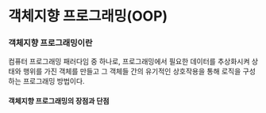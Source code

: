 # 객체지향 프로그래밍(OOP)

### 객체지향 프로그래밍이란
컴퓨터 프로그래밍 패러다임 중 하나로, 프로그래밍에서 필요한 데이터를 추상화시켜 상태와 행위를 가진 객체를 만들고 그 객체들 간의 유기적인 상호작용을 통해 로직을 구성하는 프로그래밍 방법이다.

#### 객체지향 프로그래밍의 장점과 단점
